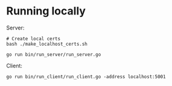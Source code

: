 # Running locally

Server:
```
# Create local certs
bash ./make_localhost_certs.sh

go run bin/run_server/run_server.go
```

Client:
```
go run bin/run_client/run_client.go -address localhost:5001
```
